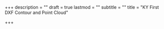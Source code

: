 +++
description = ""
draft = true
lastmod = ""
subtitle = ""
title = "KY First DXF Contour and Point Cloud"

+++
